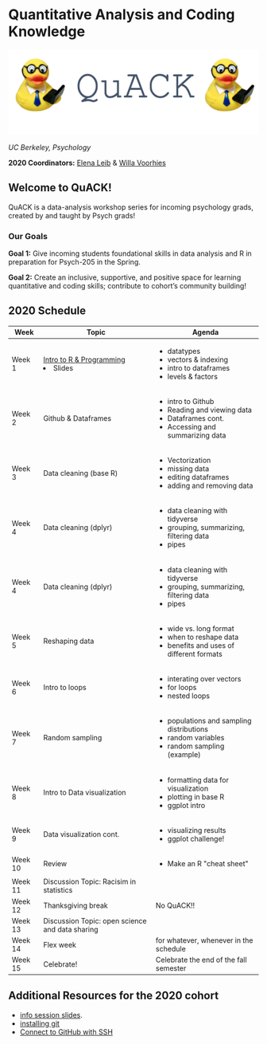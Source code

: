 
# Quantitative Analysis and Coding Knowledge 

![](img/logo.png)

 *UC Berkeley, Psychology*
 

**2020 Coordinators:** [Elena Leib](https://bungelab.berkeley.edu/graduate-students/) & [Willa Voorhies](https://cnl.berkeley.edu/people/willa-voorhies/)


## Welcome to QuACK! 
QuACK is a data-analysis workshop series for incoming psychology grads, created by and taught by Psych grads!


### Our Goals
  **Goal 1:** Give incoming students foundational skills in data analysis and R in preparation for Psych-205 in the Spring.
  
  
  **Goal 2:** Create an inclusive, supportive, and positive space for learning quantitative and coding skills; contribute to cohort’s community building!
   




  
## 2020 Schedule


|  Week | Topic | Agenda | 
| ------|-------|------- |
| Week 1| [Intro to R & Programming](https://github.com/UCB-Psychology-QuACK/introR_week1) </li><li> Slides | <ul><li>datatypes</li><li>vectors & indexing</li><li> intro to dataframes </li><li> levels & factors|
| Week 2| Github & Dataframes| <ul><li>intro to Github</li><li>Reading and viewing data</li><li> Dataframes cont. </li><li> Accessing and summarizing data |
| Week 3| Data cleaning (base R) | <ul><li>Vectorization</li><li>missing data</li><li> editing dataframes </li><li> adding and removing data |
| Week 4| Data cleaning (dplyr) | <ul><li> data cleaning with tidyverse </li><li>grouping, summarizing, filtering data </li><li> pipes|
| Week 4| Data cleaning (dplyr) | <ul><li> data cleaning with tidyverse </li><li>grouping, summarizing, filtering data </li><li> pipes|
| Week 5| Reshaping data | <ul><li> wide vs. long format </li><li>  when to reshape data </li><li> benefits and uses of different formats|
| Week 6| Intro to loops | <ul><li> interating over vectors </li><li>  for loops </li><li> nested loops|
 | Week 7| Random sampling | <ul><li> populations and sampling distributions </li><li> random variables </li><li> random sampling (example)|
  | Week 8| Intro to Data visualization | <ul><li> formatting data for visualization </li><li> plotting in base R </li><li> ggplot intro|
  | Week 9| Data visualization cont.  | <ul><li> visualizing results </li><li> ggplot challenge!|
 | Week 10| Review  | <ul><li> Make an R "cheat sheet"|
 | Week 11| Discussion Topic: Racisim in statistics| |
 | Week 12| Thanksgiving break| No QuACK!! |
 | Week 13| Discussion Topic: open science and data sharing| |
 | Week 14| Flex week |for whatever, whenever in the schedule |
 | Week 15| Celebrate!|Celebrate the end of the fall semester |
 
 
 

## Additional Resources for the 2020 cohort
 * <a href="img/QuACK_info_session.pdf">info session slides</a>.
 * [installing git](https://git-scm.com/book/en/v2/Getting-Started-Installing-Git)
 * [Connect to GitHub with SSH](https://kbroman.org/github_tutorial/pages/first_time.html)
 
 

